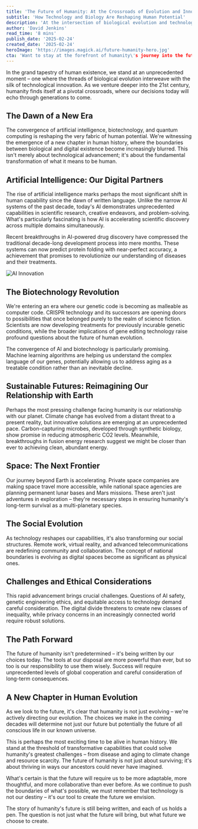 ```yaml
---
title: 'The Future of Humanity: At the Crossroads of Evolution and Innovation'
subtitle: 'How Technology and Biology Are Reshaping Human Potential'
description: 'At the intersection of biological evolution and technological innovation, humanity stands at a crucial turning point. This exploration delves into how AI, biotechnology, and space exploration are reshaping our future, while examining the ethical challenges and responsibilities that come with such unprecedented power.'
author: 'David Jenkins'
read_time: '8 mins'
publish_date: '2025-02-24'
created_date: '2025-02-24'
heroImage: 'https://images.magick.ai/future-humanity-hero.jpg'
cta: 'Want to stay at the forefront of humanity\'s journey into the future? Follow us on LinkedIn for daily insights into the technologies and innovations shaping our tomorrow.'
---
```


In the grand tapestry of human existence, we stand at an unprecedented moment – one where the threads of biological evolution interweave with the silk of technological innovation. As we venture deeper into the 21st century, humanity finds itself at a pivotal crossroads, where our decisions today will echo through generations to come.

## The Dawn of a New Era

The convergence of artificial intelligence, biotechnology, and quantum computing is reshaping the very fabric of human potential. We're witnessing the emergence of a new chapter in human history, where the boundaries between biological and digital existence become increasingly blurred. This isn't merely about technological advancement; it's about the fundamental transformation of what it means to be human.

## Artificial Intelligence: Our Digital Partners

The rise of artificial intelligence marks perhaps the most significant shift in human capability since the dawn of written language. Unlike the narrow AI systems of the past decade, today's AI demonstrates unprecedented capabilities in scientific research, creative endeavors, and problem-solving. What's particularly fascinating is how AI is accelerating scientific discovery across multiple domains simultaneously.

Recent breakthroughs in AI-powered drug discovery have compressed the traditional decade-long development process into mere months. These systems can now predict protein folding with near-perfect accuracy, a achievement that promises to revolutionize our understanding of diseases and their treatments.

![AI Innovation](https://i.magick.ai/PIXE/1738406181100_magick_img.webp)

## The Biotechnology Revolution

We're entering an era where our genetic code is becoming as malleable as computer code. CRISPR technology and its successors are opening doors to possibilities that once belonged purely to the realm of science fiction. Scientists are now developing treatments for previously incurable genetic conditions, while the broader implications of gene editing technology raise profound questions about the future of human evolution.

The convergence of AI and biotechnology is particularly promising. Machine learning algorithms are helping us understand the complex language of our genes, potentially allowing us to address aging as a treatable condition rather than an inevitable decline.

## Sustainable Futures: Reimagining Our Relationship with Earth

Perhaps the most pressing challenge facing humanity is our relationship with our planet. Climate change has evolved from a distant threat to a present reality, but innovative solutions are emerging at an unprecedented pace. Carbon-capturing microbes, developed through synthetic biology, show promise in reducing atmospheric CO2 levels. Meanwhile, breakthroughs in fusion energy research suggest we might be closer than ever to achieving clean, abundant energy.

## Space: The Next Frontier

Our journey beyond Earth is accelerating. Private space companies are making space travel more accessible, while national space agencies are planning permanent lunar bases and Mars missions. These aren't just adventures in exploration – they're necessary steps in ensuring humanity's long-term survival as a multi-planetary species.

## The Social Evolution

As technology reshapes our capabilities, it's also transforming our social structures. Remote work, virtual reality, and advanced telecommunications are redefining community and collaboration. The concept of national boundaries is evolving as digital spaces become as significant as physical ones.

## Challenges and Ethical Considerations

This rapid advancement brings crucial challenges. Questions of AI safety, genetic engineering ethics, and equitable access to technology demand careful consideration. The digital divide threatens to create new classes of inequality, while privacy concerns in an increasingly connected world require robust solutions.

## The Path Forward

The future of humanity isn't predetermined – it's being written by our choices today. The tools at our disposal are more powerful than ever, but so too is our responsibility to use them wisely. Success will require unprecedented levels of global cooperation and careful consideration of long-term consequences.

## A New Chapter in Human Evolution

As we look to the future, it's clear that humanity is not just evolving – we're actively directing our evolution. The choices we make in the coming decades will determine not just our future but potentially the future of all conscious life in our known universe.

This is perhaps the most exciting time to be alive in human history. We stand at the threshold of transformative capabilities that could solve humanity's greatest challenges – from disease and aging to climate change and resource scarcity. The future of humanity is not just about surviving; it's about thriving in ways our ancestors could never have imagined.

What's certain is that the future will require us to be more adaptable, more thoughtful, and more collaborative than ever before. As we continue to push the boundaries of what's possible, we must remember that technology is not our destiny – it's our tool to create the future we envision.

The story of humanity's future is still being written, and each of us holds a pen. The question is not just what the future will bring, but what future we choose to create.